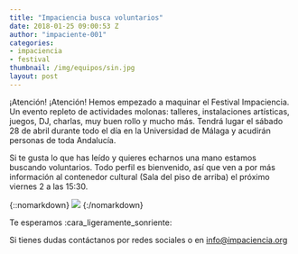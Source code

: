 ```yaml
---
title: "Impaciencia busca voluntarios"
date: 2018-01-25 09:00:53 Z
author: "impaciente-001"
categories:
- impaciencia
- festival
thumbnail: /img/equipos/sin.jpg
layout: post
---
```

¡Atención! ¡Atención! Hemos empezado a maquinar el Festival Impaciencia. Un evento repleto de actividades molonas: talleres, instalaciones artísticas, juegos, DJ, charlas, muy buen rollo y mucho más. Tendrá lugar el sábado 28 de abril durante todo el día en la Universidad de Málaga y acudirán personas de toda Andalucía.

Si te gusta lo que has leído y quieres echarnos una mano estamos buscando voluntarios. Todo perfil es bienvenido, así que ven a por más información al contenedor cultural (Sala del piso de arriba) el próximo viernes 2 a las 15:30.

{::nomarkdown}
<img src="{{ site.baseurl }}/img/equipos/sin.jpg">
{:/nomarkdown}

Te esperamos :cara_ligeramente_sonriente:

Si tienes dudas contáctanos por redes sociales o en [info@impaciencia.org](mailto:info@impaciencia.org)
